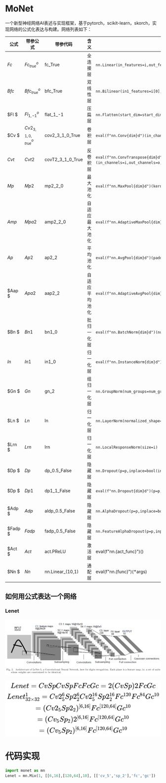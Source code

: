 # MoNet

一个新型神经网络AI表述与实现框架，基于pytorch，scikit-learn，skorch，实现网络的公式化表达与构建。网络列表如下：

| 公式        | 带参公式               | 带参代码         | 含义           | 实现$$                                                                                                                            |
| ----------- | ---------------------- | ---------------- | -------------- | --------------------------------------------------------------------------------------------------------------------------------- |
| $Fc$      | $Fc_{true}^{o}$      | fc_True          | 全连接层       | `nn.Linear(in_features=i,out_features=o,bias=bias)`                                                                             |
| $Bfc$     | $Bfc_{true}^{o}$     | bfc_True         | 双线性层       | `nn.Bilinear(in1_features=i[0],in2_features=i[1],out_features=o,bias=bias)`                                                     |
| $Fl   $   | $Fl_{1,-1}^o$        | flat_1_-1        | 压扁层         | `nn.Flatten(start_dim=start_dim,end_dim=end_dim)`                                                                               |
| $Cv     $ | $Cv2_{3,1,0,true}^o$ | cov2_3_1_0_True  | 卷积层         | `eval(f"nn.Conv{dim}d")(in_channels=i,out_channels=o,kernel_size=kernel_size,`                                                  |
| $Cvt$     | $Cvt2$               | covT2_3_1_0_True | 反卷积层       | `eval(f"nn.ConvTranspose{dim}d")(in_channels=i,out_channels=o,kernel_size=kernel_size,stride=stride,padding=padding,bias=bias)` |
| $Mp$      | $Mp2$                | mp2_2_0          | 最大池化       | `eval(f"nn.MaxPool{dim}d")(kernel_size=kernel_size,padding=padding)`                                                            |
| $Amp$     | $Mpa2$               | amp2_2_0         | 自适应最大池化 | `eval(f"nn.AdaptiveMaxPool{dim}d")(kernel_size=kernel_size,padding=padding)`                                                    |
| $Ap$      | $Ap2$                | ap2_2            | 平均池化       | `eval(f"nn.AvgPool{dim}d")(padding=padding)`                                                                                    |
| $Aap $    | $Apa2$               | aap2_2           | 自适应平均池化 | `eval(f"nn.AdaptiveAvgPool{dim}d")(padding=padding)`                                                                            |
| $Bn  $    | $Bn1$                | bn1_0            | 批归一化层     | `eval(f"nn.BatchNorm{dim}d")(num_features=i if num_features==0else num_features)`                                               |
| $In$      | $In1$                | in1_0            | 归一化层       | `eval(f"nn.InstanceNorm{dim}d")(num_features=i if num_features==0else num_features)`                                            |
| $Gn   $   | $Gn$                 | gn_2             | 组归一化层     | `nn.GroupNorm(num_groups=num_groups,num_channels=i)`                                                                            |
| $Ln $     | $Ln$                 | ln               | 归一化层       | `nn.LayerNorm(normalized_shape=i)`                                                                                              |
| $Lrn   $  | $Lrn$                | lrn              | 归一化层       | `nn.LocalResponseNorm(size=i)`                                                                                                  |
| $Dp    $  | $Dp$                 | dp_0.5_False     | 隐藏层         | `nn.Dropout(p=p,inplace=bool(inplace))`                                                                                         |
| $Dp   $   | $Dp1$                | dp1_1_False      | 隐藏层         | `eval(f"nn.Dropout{dim}d")(p=p,inplace=bool(inplace))`                                                                          |
| $Adp    $ | $Adp$                | aldp_0.5_False   | 隐藏层         | `nn.AlphaDropout(p=p,inplace=bool(inplace))`                                                                                    |
| $Fadp  $  | $Fadp$               | fadp_0.5_False   | 隐藏层         | `nn.FeatureAlphaDropout(p=p,inplace=bool(inplace))`                                                                             |
| $Act  $   | $Act$                | act.PReLU        | 激活层         | eval(f"nn.{act_func}")()                                                                                                          |
| $Nn $     | $Nn$                 | nn.Linear_(10,1) | 通配层         | eval(f"nn.{func}")(*args)                                                                                                         |

## 如何用公式表达一个网络

### Lenet

![1700822677574](image/README/1700822677574.png)


![1700833943236](image/README/1700833943236.jpg)


# 代码实现

```python
import monet as mn
Lenet = mn.Mix(1, [[6,16],[120,64],10], [['cv_5','sp_2'],'fc','gc'])
```
